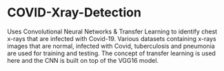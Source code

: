 # COVID-Xray-Detection

Uses Convolutional Neural Networks & Transfer Learning to identify chest x-rays that are infected with Covid-19. 
Various datasets containing x-rays images that are normal, infected with Covid, tuberculosis and pneumonia are used for training and testing. 
The concept of transfer learning is used here and the CNN is built on top of the VGG16 model. 
